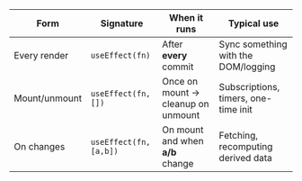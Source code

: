 | Form          | Signature              | When it runs                       | Typical use                          |
| ------------- | ---------------------- | ---------------------------------- | ------------------------------------ |
| Every render  | `useEffect(fn)`        | After **every** commit             | Sync something with the DOM/logging  |
| Mount/unmount | `useEffect(fn, [])`    | Once on mount → cleanup on unmount | Subscriptions, timers, one-time init |
| On changes    | `useEffect(fn, [a,b])` | On mount and when **a/b** change   | Fetching, recomputing derived data   |
